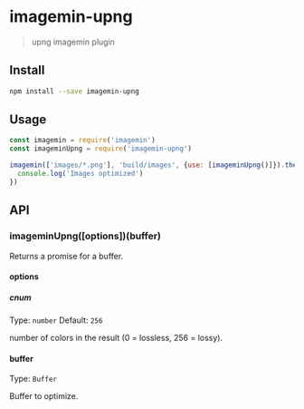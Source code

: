 # imagemin-upng

> upng imagemin plugin

## Install

```sh
npm install --save imagemin-upng
```

## Usage

```js
const imagemin = require('imagemin')
const imageminUpng = require('imagemin-upng')

imagemin(['images/*.png'], 'build/images', {use: [imageminUpng()]}).then(() => {
  console.log('Images optimized')
})
```

## API

### imageminUpng([options])(buffer)

Returns a promise for a buffer.

#### options

##### cnum

Type: `number`
Default: `256`

number of colors in the result (0 = lossless, 256 = lossy).

#### buffer

Type: `Buffer`

Buffer to optimize.
